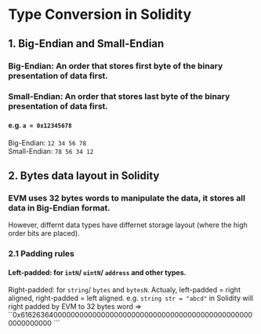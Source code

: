 # Type Conversion in Solidity
## 1. Big-Endian and Small-Endian
### Big-Endian: An order that stores first byte of the binary presentation of data first.
### Small-Endian: An order that stores last byte of the binary presentation of data first.
#### e.g. ```a = 0x12345678```  
Big-Endian: ```12 34 56 78```  
Small-Endian: ```78 56 34 12```
## 2. Bytes data layout in Solidity
### EVM uses 32 bytes words to manipulate the data, it stores all data in Big-Endian format.  
However, differnt data types have differnet storage layout (where the high order bits are placed).
### 2.1 Padding rules
#### Left-padded: for ```intN```/ ```uintN```/ ```address``` and other types.
Right-padded: for ```string```/ ```bytes``` and ```bytesN```.
Actualy, left-padded = right aligned, right-padded = left aligned.
e.g. ```string str = "abcd"``` in Solidity will right padded by EVM to 32 bytes word => ``0x6162636400000000000000000000000000000000000000000000000000000000 ```
